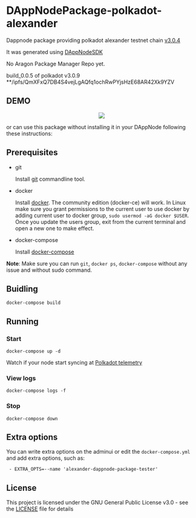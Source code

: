 # DAppNodePackage-polkadot-alexander

Dappnode package providing polkadot alexander testnet chain [v3.0.4](https://github.com/paritytech/polkadot/commit/b28ff9e73e38a84a9638d6a1b489585597a1388d)

It was generated using [DAppNodeSDK](https://github.com/dappnode/DAppNodeSDK)

No Aragon Package Manager Repo yet.

build_0.0.5 of polkadot v3.0.9 **/ipfs/QmXFxQ7DB4S4vejLgAQfq1ochRwPYjsHzE68AR42Xk9YZV

## DEMO 

<p align="center"><img src="/img/DappNodeAvadoSetup.gif?raw=true"/></p>

or can use this package without installing it in your DAppNode following these instructions:

## Prerequisites

- git

   Install [git](https://git-scm.com/book/en/v2/Getting-Started-Installing-Git) commandline tool.

- docker

   Install [docker](https://docs.docker.com/engine/installation). The community edition (docker-ce) will work. In Linux make sure you grant permissions to the current user to use docker by adding current user to docker group, `sudo usermod -aG docker $USER`. Once you update the users group, exit from the current terminal and open a new one to make effect.

- docker-compose

   Install [docker-compose](https://docs.docker.com/compose/install)
   
**Note**: Make sure you can run `git`, `docker ps`, `docker-compose` without any issue and without sudo command.


## Buidling

`docker-compose build`

## Running

### Start

`docker-compose up -d`

Watch if your node start syncing at [Polkadot telemetry](https://telemetry.polkadot.io/#/Alexander)

### View logs

`docker-compose logs -f`

### Stop

`docker-compose down`

## Extra options

You can write extra options on the adminui or edit the `docker-compose.yml` and add extra options, such as:
```
 - EXTRA_OPTS=--name 'alexander-dappnode-package-tester'
```

## License

This project is licensed under the GNU General Public License v3.0 - see the [LICENSE](LICENSE) file for details

